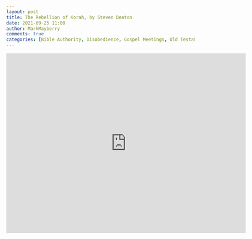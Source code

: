 ```yaml
---
layout: post
title: The Rebellion of Korah, by Steven Deaton
date: 2021-09-25 11:00
author: MarkMayberry
comments: true
categories: [Bible Authority, Disobedience, Gospel Meetings, Old Testament Examples, Rebellion]
---
```

<p><iframe src="https://player.vimeo.com/video/616873489?h=b38008756b&amp;title=0&amp;byline=0" width="640" height="480" frameborder="0" allowfullscreen=""></iframe></p>
